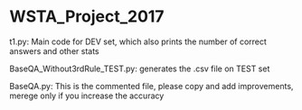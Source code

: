 # WSTA_Project_2017

t1.py: Main code for DEV set, which also prints the number of correct answers and other stats

BaseQA_Without3rdRule_TEST.py: generates the .csv file on TEST set



BaseQA.py: This is the commented file, please copy and add improvements, merege only if you increase the accuracy
